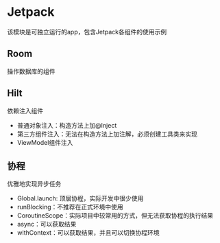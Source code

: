 # Jetpack

该模块是可独立运行的app，包含Jetpack各组件的使用示例

## Room

操作数据库的组件

## Hilt

依赖注入组件

- 普通对象注入：构造方法上加@Inject
- 第三方组件注入：无法在构造方法上加注解，必须创建工具类来实现
- ViewModel组件注入

## 协程

优雅地实现异步任务

- Global.launch: 顶层协程，实际开发中很少使用
- runBlocking：不推荐在正式环境中使用
- CoroutineScope：实际项目中较常用的方式，但无法获取协程的执行结果
- async：可以获取结果
- withContext：可以获取结果，并且可以切换协程环境